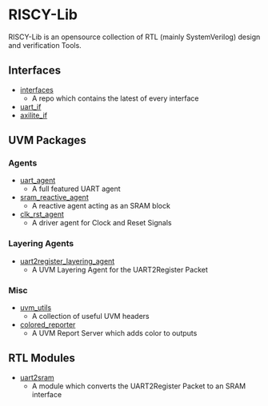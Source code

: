 RISCY-Lib
=========

RISCY-Lib is an opensource collection of RTL (mainly SystemVerilog) design and verification Tools.

Interfaces
-----------

- [interfaces](https://github.com/RISCY-Lib/interfaces)
  - A repo which contains the latest of every interface
- [uart_if](https://github.com/RISCY-Lib/uart_if)
- [axilite_if](https://github.com/RISCY-Lib/axilite_if)

UVM Packages
------------

### Agents

- [uart_agent](https://github.com/RISCY-Lib/uart_agent)
  - A full featured UART agent
- [sram_reactive_agent](https://github.com/RISCY-Lib/sram_reactive_agent)
  - A reactive agent acting as an SRAM block
- [clk_rst_agent](https://github.com/RISCY-Lib/clk_rst_agent)
  - A driver agent for Clock and Reset Signals

### Layering Agents

- [uart2register_layering_agent](https://github.com/RISCY-Lib/uart2register_layering_agent)
  - A UVM Layering Agent for the UART2Register Packet

### Misc

- [uvm_utils](https://github.com/RISCY-Lib/uvm_utils)
  - A collection of useful UVM headers
- [colored_reporter](https://github.com/RISCY-Lib/colored_reporter)
  - A UVM Report Server which adds color to outputs

RTL Modules
-----------

- [uart2sram](https://github.com/RISCY-Lib/uart2sram)
  - A module which converts the UART2Register Packet to an SRAM interface
